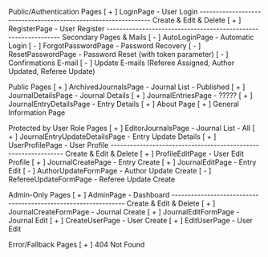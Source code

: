 Public/Authentication Pages
[ + ] LoginPage - User Login
--------------------------------------------------------------- Create & Edit & Delete
[ + ] RegisterPage - User Register
--------------------------------------------------------------- Secondary Pages & Mails
[ - ] AutoLoginPage - Automatic Login
[ - ] ForgotPasswordPage - Password Recovery
[ - ] ResetPasswordPage - Password Reset (with token parameter)
[ - ] Confirmations E-mail
[ - ] Update E-mails (Referee Assigned, Author Updated, Referee Update)

Public Pages
[ + ] ArchivedJournalsPage - Journal List - Published
[ + ] JournalDetailsPage - Journal Details
[ + ] JournalEntriesPage - ?????
[ + ] JournalEntryDetailsPage - Entry Details
[ + ] About Page
[ + ] General Information Page

Protected by User Role Pages
[ + ] EditorJournalsPage - Journal List - All
[ + ] JournalEntryUpdateDetailsPage - Entry Update Details
[ + ] UserProfilePage - User Profile
--------------------------------------------------------------- Create & Edit & Delete
[ + ] ProfileEditPage - User Edit Profile
[ + ] JournalCreatePage - Entry Create
[ + ] JournalEditPage - Entry Edit
[ - ] AuthorUpdateFormPage - Author Update Create
[ - ] RefereeUpdateFormPage - Referee Update Create

Admin-Only Pages
[ + ] AdminPage - Dashboard
--------------------------------------------------------------- Create & Edit & Delete
[ + ] JournalCreateFormPage - Journal Create
[ + ] JournalEditFormPage - Journal Edit
[ + ] CreateUserPage - User Create
[ + ] EditUserPage - User Edit

Error/Fallback Pages
[ + ] 404 Not Found
